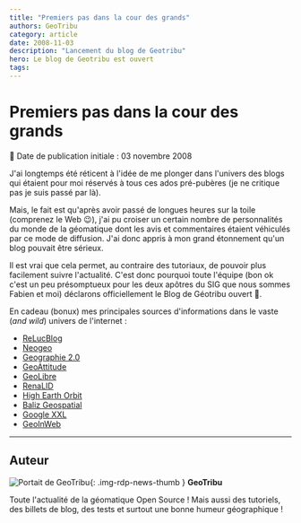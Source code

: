 ```yaml
---
title: "Premiers pas dans la cour des grands"
authors: GeoTribu
category: article
date: 2008-11-03
description: "Lancement du blog de Geotribu"
hero: Le blog de Geotribu est ouvert
tags:
---
```


# Premiers pas dans la cour des grands

:calendar: Date de publication initiale : 03 novembre 2008

J'ai longtemps été réticent à l'idée de me plonger dans l'univers des blogs qui étaient pour moi réservés à tous ces ados pré-pubères (je ne critique pas je suis passé par là).

Mais, le fait est qu'après avoir passé de longues heures sur la toile (comprenez le Web :wink:), j'ai pu croiser un certain nombre de personnalités du monde de la géomatique dont les avis et commentaires étaient véhiculés par ce mode de diffusion. J'ai donc appris à mon grand étonnement qu'un blog pouvait être sérieux.

Il est vrai que cela permet, au contraire des tutoriaux, de pouvoir plus facilement suivre l'actualité. C'est donc pourquoi toute l'équipe (bon ok c'est un peu présomptueux pour les deux apôtres du SIG que nous sommes Fabien et moi) déclarons officiellement le Blog de Géotribu ouvert :partying_face:.

En cadeau (bonux) mes principales sources d'informations dans le vaste (*and wild*) univers de l'internet :

* [ReLucBlog](http://3liz.com/blog/rldhont/index.php/)
* [Neogeo](http://www.neogeo-online.net/)
* [Geographie 2.0](http://geographie2point0.blogspot.com/)
* [GeoAttitude](http://www.geoattitude.com/)
* [GeoLibre](http://georezo.net/blog/geolibre/)
* [RenaLID](http://www.renalid.com/)
* [High Earth Orbit](http://highearthorbit.com/)
* [Baliz Geospatial](http://media.baliz-geospatial.com/)
* [Google XXL](http://googlexxl.blogspot.com/)
* [GeoInWeb](http://www.geoinweb.com/)

----

## Auteur

![Portait de GeoTribu](https://cdn.geotribu.fr/img/internal/charte/geotribu_logo_64x64.png){: .img-rdp-news-thumb }
**GeoTribu**

Toute l'actualité de la géomatique Open Source ! Mais aussi des tutoriels, des billets de blog, des tests et surtout une bonne humeur géographique !
